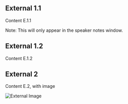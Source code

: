 
## External 1.1

Content E.1.1

Note: This will only appear in the speaker notes window.


## External 1.2

Content E.1.2



## External 2

Content E.2, with image

![External Image](http://pngriver.com/wp-content/uploads/2018/04/Download-Cat-PNG-6.png)